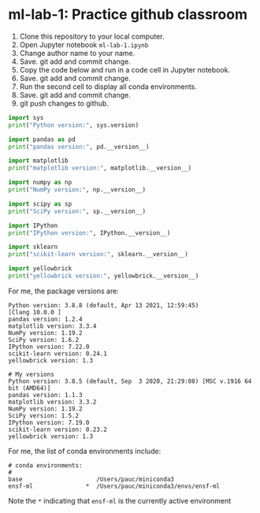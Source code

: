 # ml-lab-1: Practice github classroom

1. Clone this repository to your local computer.
2. Open Jupyter notebook `ml-lab-1.ipynb`
3. Change author name to your name. 
4. Save. git add and commit change.
5. Copy the code below and run in a code cell in Jupyter notebook.
6. Save. git add and commit change.
7. Run the second cell to display all conda environments. 
8. Save. git add and commit change.
9. git push changes to github.


```Python
import sys
print("Python version:", sys.version)

import pandas as pd
print("pandas version:", pd.__version__)

import matplotlib
print("matplotlib version:", matplotlib.__version__)

import numpy as np
print("NumPy version:", np.__version__)

import scipy as sp
print("SciPy version:", sp.__version__)

import IPython
print("IPython version:", IPython.__version__)

import sklearn
print("scikit-learn version:", sklearn.__version__)

import yellowbrick
print("yellowbrick version:", yellowbrick.__version__)
```

For me, the package versions are:
```
Python version: 3.8.8 (default, Apr 13 2021, 12:59:45) 
[Clang 10.0.0 ]
pandas version: 1.2.4
matplotlib version: 3.3.4
NumPy version: 1.19.2
SciPy version: 1.6.2
IPython version: 7.22.0
scikit-learn version: 0.24.1
yellowbrick version: 1.3

# My versions
Python version: 3.8.5 (default, Sep  3 2020, 21:29:08) [MSC v.1916 64 bit (AMD64)]
pandas version: 1.1.3
matplotlib version: 3.3.2
NumPy version: 1.19.2
SciPy version: 1.5.2
IPython version: 7.19.0
scikit-learn version: 0.23.2
yellowbrick version: 1.3
```

For me, the list of conda environments include:
```
# conda environments:
#
base                     /Users/pauc/miniconda3
ensf-ml               *  /Users/pauc/miniconda3/envs/ensf-ml
```
Note the `*` indicating that `ensf-ml` is the currently active environment